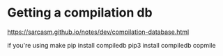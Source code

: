 # Getting a compilation db

https://sarcasm.github.io/notes/dev/compilation-database.html

if you're using make
pip install compiledb
pip3 install compiledb
copmile
